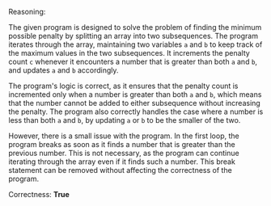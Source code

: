 Reasoning:

The given program is designed to solve the problem of finding the minimum possible penalty by splitting an array into two subsequences. The program iterates through the array, maintaining two variables `a` and `b` to keep track of the maximum values in the two subsequences. It increments the penalty count `c` whenever it encounters a number that is greater than both `a` and `b`, and updates `a` and `b` accordingly.

The program's logic is correct, as it ensures that the penalty count is incremented only when a number is greater than both `a` and `b`, which means that the number cannot be added to either subsequence without increasing the penalty. The program also correctly handles the case where a number is less than both `a` and `b`, by updating `a` or `b` to be the smaller of the two.

However, there is a small issue with the program. In the first loop, the program breaks as soon as it finds a number that is greater than the previous number. This is not necessary, as the program can continue iterating through the array even if it finds such a number. This break statement can be removed without affecting the correctness of the program.

Correctness: **True**